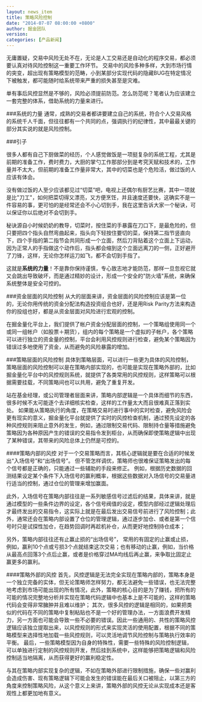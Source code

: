 ```yaml
---
layout: news_item
title: 策略风险控制  
date: "2014-07-07 08:00:00 +0800"
author: 掘金团队
version: 
categories: [产品新闻]
---
```


无庸置疑，交易中风险无处不在，无论是人工交易还是自动化的程序交易，都必须要认真对待风险控制这一重要工作环节。
交易中的风险多种多样，大到市场行情的突变，超出现有策略模型的范畴，小到某部分实现代码的隐藏BUG在特定情况下被触发，都可能随时给系统带来严重的损失甚至是灾难。

单有事后风控显然是不够的，风险必须提前防范。怎么防范呢？笔者认为应该建立一套完整的体系，借助系统的力量来进行。

###系统的力量
通常，成熟的交易者都讲要建立自己的系统，符合个人交易风格的系统千人千面，但往往都有一个共同的点，强调执行的纪律性，其中最最关键的部分其实说的就是风险控制。

###引子

很多人都有自己下厨做菜的经历，个人感觉做饭是一项挺复杂的系统工程，尤其是前期的准备工作，费时费力，大厨的掌勺工作那部分到是考究天赋和技术的，工作量并不太大，但前期的准备工作量非常大，其中的切菜也是个危险活，做过饭的人应该有体会。

没有做过饭的人至少应该都见过“切菜”吧，电视上还偶尔有厨艺比赛，其中一项就是比"刀工"，如何把菜切得又漂亮，又方便烹饪，并且速度还要快，这确实不是一件容易的事，更可怕的是经常还会不小心切到手，我在这里告诉大家一个秘诀，可以保证你以后绝对不会切到手。

秘诀源自小时候奶奶的教导，切菜时，按住菜的手暴露在刀口下，是最危险的，但只要把四个指头自然弯曲起来，指头向下轻按住要切的菜，保持第二指节竖直向下，四个手指的第二指节会共同形成一个立面，然后刀背贴着这个立面上下运动，因为正常人的手指做这个动作后，指头都会缩到这个立面远离刀的一侧，正好避开了刀锋，这样，无论你怎样运刀如飞，都不会切到手指了。

这就是**系统的力量**！不是靠你保持谨慎，专心致志地才能防范，那样一旦忽视它就又会跳出导致破坏，而是通过精妙的设计，形成一个安全的"防火墙"系统，来确保系统整体是安全可控的。

###资金层面的风险控制 
从大的层面来讲，资金层面的风险控制应该是第一位的，无论你用传统的资金分配法构造投资组合也好，还是用Risk Parity方法来构造你的投组也好，都是从资金层面对风险进行宏观的控制。

在掘金量化平台上，我们提供了帐户资金分配层面的控制，一个策略组使用同一个或同一组帐户（如股票＋期货），组内的每个策略是一个虚拟的子帐户，各个策略可以进行独立的资金量的控制，平台会利用风控规则进行检查，避免某个策略因为错误过多地使用了资金，从而避免的风险暴露的增加。

###策略层面的风险控制
具体到策略层面，可以进行一些更为具体的风险控制，策略层面的风险控制可以是在策略内部实现的，也可能是实现在策略外部的，比如掘金量化平台中的风控规则系统，就提供了各类常用的风控规则，这样策略可以根据需要挂载，不同策略间也可以共用，避免了重复开发。

站在基金经理，或公司管理者层面来讲，策略内部逻辑是一个具体而细节的东西，很多时候不太可能逐个去详细核实检查，这样的工作量太大而且很难真正落到实处。
如果能从策略执行的角度，在策略交易时进行事中的实时检查，避免风险会更有现实的意义，掘金量化平台就提供了实时的风控检查机制，通过预先设定的各种风控规则来阻止意外的发生，例如，通过限制交易代码、限制持仓量等措施避免策略因为各种原因产生的错误的交易指令发到柜台，从而确保即使策略逻辑中出现了某种错误，其带来的风险总体上仍然是可控的。

####策略内部的风控
对于一个交易策略而言，其核心逻辑就是要在合适的时候发出“入场信号”和“出场信号”。
但不管怎样调优，策略师也很难保证策略发出的每个信号都是正确的，只能通过一些辅助的手段来修正。
例如，根据历史数据的回测结果设定某个条件下入场信号的赢利概率，根据这些数据对入场信号的交易量进行适当的控制，通过仓位的管理来增加赢面。

此外，入场信号在策略内部往往是一系列敏感信号过滤后的结果，具体来讲，就是通过模型的一些条件边界的设定，各个信号阀值的设定，模型内部经过逻辑处理后才最终发出的交易指令，这实际上就是在最后发出交易信号前进行了风险控制；此外，通常还会在策略内部设置了仓位的管理逻辑，通过逐步加仓、或者是第一个信号时只是试探性加仓，在趋势回调时再趁机补仓，从而更好地控制持仓成本；

另外，策略内部往往还有止赢止损的“出场信号”， 常用的有固定的止赢或止损，例如，赢利10个点或亏损3个点就结束这次交易；也有移动的止赢，例如，当价格从最高点回落3个点后止赢，或者是价格穿过MA均线后再止赢，来争取比固定止赢更多的赢利。

####策略外部的风控
首先，风控逻辑是无法完全实现在策略内部的，策略本身是一个独立完备的实体，但无论策略师怎样努力，都无法避免一些错误，也无法完整地考虑到市场可能出现的所有情况，此外，策略的核心目的是为了赚钱，把所有的可能的情况完整地分析并实现在策略代码逻辑中也基本上是不可能的，这样的策略代码会变得非常臃肿并且难以维护；
其次，很多风控的逻辑是相同的，如果把类似的代码在不同的策略中复制粘贴也不是一个好的管理办法，一方面浪费开发精力，另一方面也可能会导致一些不必要的错误。因此一些通用的、共性的策略风控逻辑应该独立提取出来，以风控规则的形式来实现灵活的使用配置，根据不同的策略模型来选择性地加载一些风控规则，可以灵活地调节风险控制与策略执行效率的平衡。
最后，一些策略模型因为自身的特殊性，需要一些特殊的风险控制逻辑，可以单独进行定制的风控规则开发，然后挂到系统中，这样能够把策略逻辑和风险控制适当地隔离，从而获得更好的赢利稳定性。

与其在策略内部实现复杂的逻辑，不如在策略外部进行限制措施，确保一些对赢利会造成伤害、现有策略逻辑下可能会发生的错误能在最后关口被阻止，以第三方的角度来控制策略风险，从这个意义上来讲，策略外部的风控无论从实现成本还是客观性上都更加地有意义。
